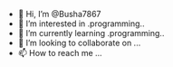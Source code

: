 - 👋 Hi, I’m @Busha7867
- 👀 I’m interested in .programming..
- 🌱 I’m currently learning .programming..
- 💞️ I’m looking to collaborate on ...
- 📫 How to reach me ...

<!---
Busha7867/Busha7867 is a ✨ special ✨ repository because its `README.md` (this file) appears on your GitHub profile.
You can click the Preview link to take a look at your changes.
--->
